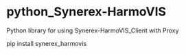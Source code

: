 # python_Synerex-HarmoVIS
Python library for using Synerex-HarmoVIS_Client with Proxy

  pip install synerex_harmovis
 
